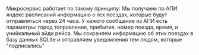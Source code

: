 Микросервис работает по такому принципу: Мы получаем по АПИ яндекс расписаний информацию о тех поездах, которые будут отправляться через 24 часа. У кажого сообщение из АПИ есть параметры: город топравления, прибытия, номер поезда, время, и унийкальный айди рейса. Мы сохраняем информацию об этих поездах в базу данных SQLite и отправляем уведомления тем людям, которые "подписались"  
